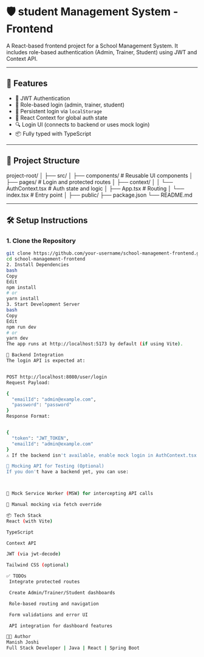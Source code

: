 # 🛡️ student Management System - Frontend

A React-based frontend project for a School Management System. It includes role-based authentication (Admin, Trainer, Student) using JWT and Context API.

---

## 🚀 Features

- 🔐 JWT Authentication
- 👤 Role-based login (admin, trainer, student)
- 🔄 Persistent login via `localStorage`
- 🧠 React Context for global auth state
- 🔍 Login UI (connects to backend or uses mock login)
- 📦 Fully typed with TypeScript

---

## 📁 Project Structure

project-root/ │ ├── src/ │ ├── components/ # Reusable UI components │ ├── pages/ # Login and protected routes │ ├── context/ │ │ └── AuthContext.tsx # Auth state and logic │ ├── App.tsx # Routing │ └── index.tsx # Entry point │ ├── public/ ├── package.json └── README.md



---

## 🛠️ Setup Instructions

### 1. Clone the Repository

```bash
git clone https://github.com/your-username/school-management-frontend.git
cd school-management-frontend
2. Install Dependencies
bash
Copy
Edit
npm install
# or
yarn install
3. Start Development Server
bash
Copy
Edit
npm run dev
# or
yarn dev
The app runs at http://localhost:5173 by default (if using Vite).

🔗 Backend Integration
The login API is expected at:


POST http://localhost:8080/user/login
Request Payload:

{
  "emailId": "admin@example.com",
  "password": "password"
}
Response Format:


{
  "token": "JWT_TOKEN",
  "emailId": "admin@example.com"
}
⚠️ If the backend isn't available, enable mock login in AuthContext.tsx to simulate login behavior.

🧪 Mocking API for Testing (Optional)
If you don't have a backend yet, you can use:



🔧 Mock Service Worker (MSW) for intercepting API calls

🧪 Manual mocking via fetch override

📦 Tech Stack
React (with Vite)

TypeScript

Context API

JWT (via jwt-decode)

Tailwind CSS (optional)

✅ TODOs
 Integrate protected routes

 Create Admin/Trainer/Student dashboards

 Role-based routing and navigation

 Form validations and error UI

 API integration for dashboard features

👨‍💻 Author
Manish Joshi
Full Stack Developer | Java | React | Spring Boot
